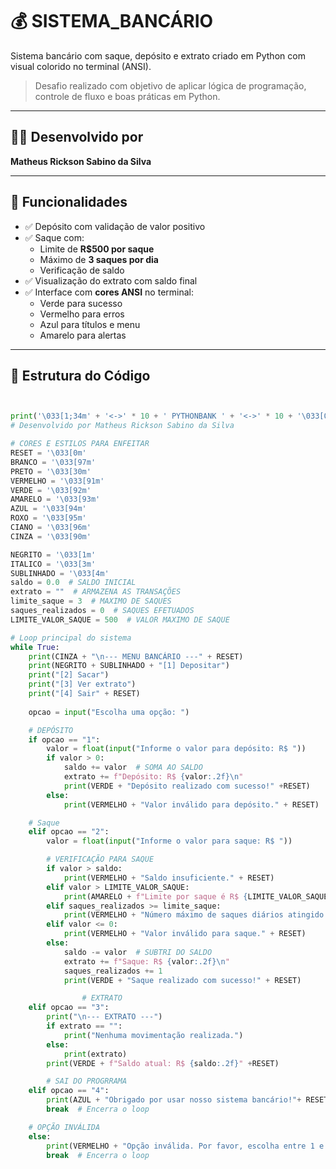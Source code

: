 # 💰 SISTEMA_BANCÁRIO

Sistema bancário com saque, depósito e extrato criado em Python com visual colorido no terminal (ANSI).

> Desafio realizado com objetivo de aplicar lógica de programação, controle de fluxo e boas práticas em Python.

---

## 👨‍💻 Desenvolvido por

**Matheus Rickson Sabino da Silva**

---

## 📌 Funcionalidades

- ✅ Depósito com validação de valor positivo
- ✅ Saque com:
  - Limite de **R$500 por saque**
  - Máximo de **3 saques por dia**
  - Verificação de saldo
- ✅ Visualização do extrato com saldo final
- ✅ Interface com **cores ANSI** no terminal:
  - Verde para sucesso
  - Vermelho para erros
  - Azul para títulos e menu
  - Amarelo para alertas

---

## 🧩 Estrutura do Código
```python


print('\033[1;34m' + '<->' * 10 + ' PYTHONBANK ' + '<->' * 10 + '\033[0m')
# Desenvolvido por Matheus Rickson Sabino da Silva

# CORES E ESTILOS PARA ENFEITAR
RESET = '\033[0m'
BRANCO = '\033[97m'
PRETO = '\033[30m'
VERMELHO = '\033[91m'
VERDE = '\033[92m'
AMARELO = '\033[93m'
AZUL = '\033[94m'
ROXO = '\033[95m'
CIANO = '\033[96m'
CINZA = '\033[90m'

NEGRITO = '\033[1m'
ITALICO = '\033[3m'
SUBLINHADO = '\033[4m'
saldo = 0.0  # SALDO INICIAL
extrato = ""  # ARMAZENA AS TRANSAÇÕES
limite_saque = 3  # MAXIMO DE SAQUES
saques_realizados = 0  # SAQUES EFETUADOS
LIMITE_VALOR_SAQUE = 500  # VALOR MAXIMO DE SAQUE

# Loop principal do sistema
while True:
    print(CINZA + "\n--- MENU BANCÁRIO ---" + RESET)
    print(NEGRITO + SUBLINHADO + "[1] Depositar")
    print("[2] Sacar")
    print("[3] Ver extrato")
    print("[4] Sair" + RESET)
    
    opcao = input("Escolha uma opção: ")

    # DEPÓSITO
    if opcao == "1":
        valor = float(input("Informe o valor para depósito: R$ "))
        if valor > 0:
            saldo += valor  # SOMA AO SALDO
            extrato += f"Depósito: R$ {valor:.2f}\n"
            print(VERDE + "Depósito realizado com sucesso!" +RESET)
        else:
            print(VERMELHO + "Valor inválido para depósito." + RESET)

    # Saque
    elif opcao == "2":
        valor = float(input("Informe o valor para saque: R$ "))

        # VERIFICAÇÃO PARA SAQUE
        if valor > saldo:
            print(VERMELHO + "Saldo insuficiente." + RESET)
        elif valor > LIMITE_VALOR_SAQUE:
            print(AMARELO + f"Limite por saque é R$ {LIMITE_VALOR_SAQUE}." + RESET)
        elif saques_realizados >= limite_saque:
            print(VERMELHO + "Número máximo de saques diários atingido." + RESET)
        elif valor <= 0:
            print(VERMELHO + "Valor inválido para saque." + RESET)
        else:
            saldo -= valor  # SUBTRI DO SALDO
            extrato += f"Saque: R$ {valor:.2f}\n"
            saques_realizados += 1
            print(VERDE + "Saque realizado com sucesso!" + RESET)

                # EXTRATO
    elif opcao == "3":
        print("\n--- EXTRATO ---")
        if extrato == "":
            print("Nenhuma movimentação realizada.")
        else:
            print(extrato)
        print(VERDE + f"Saldo atual: R$ {saldo:.2f}" +RESET)

        # SAI DO PROGRRAMA
    elif opcao == "4":
        print(AZUL + "Obrigado por usar nosso sistema bancário!"+ RESET)
        break  # Encerra o loop

    # OPÇÃO INVÁLIDA
    else:
        print(VERMELHO + "Opção inválida. Por favor, escolha entre 1 e 4." +RESET)
        break  # Encerra o loop

    
